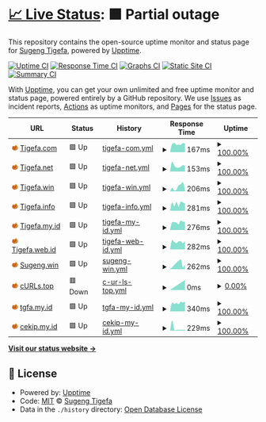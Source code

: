 # [📈 Live Status](https://status.tigefa.com): <!--live status--> **🟧 Partial outage**

This repository contains the open-source uptime monitor and status page for [Sugeng Tigefa](https://tigefa.my.id), powered by [Upptime](https://github.com/upptime/upptime).

[![Uptime CI](https://github.com/tigefa4u/status/workflows/Uptime%20CI/badge.svg)](https://github.com/tigefa4u/status/actions?query=workflow%3A%22Uptime+CI%22)
[![Response Time CI](https://github.com/tigefa4u/status/workflows/Response%20Time%20CI/badge.svg)](https://github.com/tigefa4u/status/actions?query=workflow%3A%22Response+Time+CI%22)
[![Graphs CI](https://github.com/tigefa4u/status/workflows/Graphs%20CI/badge.svg)](https://github.com/tigefa4u/status/actions?query=workflow%3A%22Graphs+CI%22)
[![Static Site CI](https://github.com/tigefa4u/status/workflows/Static%20Site%20CI/badge.svg)](https://github.com/tigefa4u/status/actions?query=workflow%3A%22Static+Site+CI%22)
[![Summary CI](https://github.com/tigefa4u/status/workflows/Summary%20CI/badge.svg)](https://github.com/tigefa4u/status/actions?query=workflow%3A%22Summary+CI%22)

With [Upptime](https://upptime.js.org), you can get your own unlimited and free uptime monitor and status page, powered entirely by a GitHub repository. We use [Issues](https://github.com/tigefa4u/status/issues) as incident reports, [Actions](https://github.com/tigefa4u/status/actions) as uptime monitors, and [Pages](https://status.tigefa.com) for the status page.

<!--start: status pages-->
<!-- This summary is generated by Upptime (https://github.com/upptime/upptime) -->
<!-- Do not edit this manually, your changes will be overwritten -->
<!-- prettier-ignore -->
| URL | Status | History | Response Time | Uptime |
| --- | ------ | ------- | ------------- | ------ |
| <img alt="" src="https://raw.githubusercontent.com/tigefa4u/status/master/assets/favicon-32x32.png" height="13"> [Tigefa.com](https://tigefa.com) | 🟩 Up | [tigefa-com.yml](https://github.com/tigefa4u/status/commits/HEAD/history/tigefa-com.yml) | <details><summary><img alt="Response time graph" src="./graphs/tigefa-com/response-time-week.png" height="20"> 167ms</summary><br><a href="https://status.tigefa.com/history/tigefa-com"><img alt="Response time 148" src="https://img.shields.io/endpoint?url=https%3A%2F%2Fraw.githubusercontent.com%2Ftigefa4u%2Fstatus%2FHEAD%2Fapi%2Ftigefa-com%2Fresponse-time.json"></a><br><a href="https://status.tigefa.com/history/tigefa-com"><img alt="24-hour response time 185" src="https://img.shields.io/endpoint?url=https%3A%2F%2Fraw.githubusercontent.com%2Ftigefa4u%2Fstatus%2FHEAD%2Fapi%2Ftigefa-com%2Fresponse-time-day.json"></a><br><a href="https://status.tigefa.com/history/tigefa-com"><img alt="7-day response time 167" src="https://img.shields.io/endpoint?url=https%3A%2F%2Fraw.githubusercontent.com%2Ftigefa4u%2Fstatus%2FHEAD%2Fapi%2Ftigefa-com%2Fresponse-time-week.json"></a><br><a href="https://status.tigefa.com/history/tigefa-com"><img alt="30-day response time 155" src="https://img.shields.io/endpoint?url=https%3A%2F%2Fraw.githubusercontent.com%2Ftigefa4u%2Fstatus%2FHEAD%2Fapi%2Ftigefa-com%2Fresponse-time-month.json"></a><br><a href="https://status.tigefa.com/history/tigefa-com"><img alt="1-year response time 139" src="https://img.shields.io/endpoint?url=https%3A%2F%2Fraw.githubusercontent.com%2Ftigefa4u%2Fstatus%2FHEAD%2Fapi%2Ftigefa-com%2Fresponse-time-year.json"></a></details> | <details><summary><a href="https://status.tigefa.com/history/tigefa-com">100.00%</a></summary><a href="https://status.tigefa.com/history/tigefa-com"><img alt="All-time uptime 99.99%" src="https://img.shields.io/endpoint?url=https%3A%2F%2Fraw.githubusercontent.com%2Ftigefa4u%2Fstatus%2FHEAD%2Fapi%2Ftigefa-com%2Fuptime.json"></a><br><a href="https://status.tigefa.com/history/tigefa-com"><img alt="24-hour uptime 100.00%" src="https://img.shields.io/endpoint?url=https%3A%2F%2Fraw.githubusercontent.com%2Ftigefa4u%2Fstatus%2FHEAD%2Fapi%2Ftigefa-com%2Fuptime-day.json"></a><br><a href="https://status.tigefa.com/history/tigefa-com"><img alt="7-day uptime 100.00%" src="https://img.shields.io/endpoint?url=https%3A%2F%2Fraw.githubusercontent.com%2Ftigefa4u%2Fstatus%2FHEAD%2Fapi%2Ftigefa-com%2Fuptime-week.json"></a><br><a href="https://status.tigefa.com/history/tigefa-com"><img alt="30-day uptime 100.00%" src="https://img.shields.io/endpoint?url=https%3A%2F%2Fraw.githubusercontent.com%2Ftigefa4u%2Fstatus%2FHEAD%2Fapi%2Ftigefa-com%2Fuptime-month.json"></a><br><a href="https://status.tigefa.com/history/tigefa-com"><img alt="1-year uptime 100.00%" src="https://img.shields.io/endpoint?url=https%3A%2F%2Fraw.githubusercontent.com%2Ftigefa4u%2Fstatus%2FHEAD%2Fapi%2Ftigefa-com%2Fuptime-year.json"></a></details>
| <img alt="" src="https://raw.githubusercontent.com/tigefa4u/status/master/assets/favicon-32x32.png" height="13"> [Tigefa.net](https://tigefa.net) | 🟩 Up | [tigefa-net.yml](https://github.com/tigefa4u/status/commits/HEAD/history/tigefa-net.yml) | <details><summary><img alt="Response time graph" src="./graphs/tigefa-net/response-time-week.png" height="20"> 153ms</summary><br><a href="https://status.tigefa.com/history/tigefa-net"><img alt="Response time 151" src="https://img.shields.io/endpoint?url=https%3A%2F%2Fraw.githubusercontent.com%2Ftigefa4u%2Fstatus%2FHEAD%2Fapi%2Ftigefa-net%2Fresponse-time.json"></a><br><a href="https://status.tigefa.com/history/tigefa-net"><img alt="24-hour response time 178" src="https://img.shields.io/endpoint?url=https%3A%2F%2Fraw.githubusercontent.com%2Ftigefa4u%2Fstatus%2FHEAD%2Fapi%2Ftigefa-net%2Fresponse-time-day.json"></a><br><a href="https://status.tigefa.com/history/tigefa-net"><img alt="7-day response time 153" src="https://img.shields.io/endpoint?url=https%3A%2F%2Fraw.githubusercontent.com%2Ftigefa4u%2Fstatus%2FHEAD%2Fapi%2Ftigefa-net%2Fresponse-time-week.json"></a><br><a href="https://status.tigefa.com/history/tigefa-net"><img alt="30-day response time 152" src="https://img.shields.io/endpoint?url=https%3A%2F%2Fraw.githubusercontent.com%2Ftigefa4u%2Fstatus%2FHEAD%2Fapi%2Ftigefa-net%2Fresponse-time-month.json"></a><br><a href="https://status.tigefa.com/history/tigefa-net"><img alt="1-year response time 142" src="https://img.shields.io/endpoint?url=https%3A%2F%2Fraw.githubusercontent.com%2Ftigefa4u%2Fstatus%2FHEAD%2Fapi%2Ftigefa-net%2Fresponse-time-year.json"></a></details> | <details><summary><a href="https://status.tigefa.com/history/tigefa-net">100.00%</a></summary><a href="https://status.tigefa.com/history/tigefa-net"><img alt="All-time uptime 99.99%" src="https://img.shields.io/endpoint?url=https%3A%2F%2Fraw.githubusercontent.com%2Ftigefa4u%2Fstatus%2FHEAD%2Fapi%2Ftigefa-net%2Fuptime.json"></a><br><a href="https://status.tigefa.com/history/tigefa-net"><img alt="24-hour uptime 100.00%" src="https://img.shields.io/endpoint?url=https%3A%2F%2Fraw.githubusercontent.com%2Ftigefa4u%2Fstatus%2FHEAD%2Fapi%2Ftigefa-net%2Fuptime-day.json"></a><br><a href="https://status.tigefa.com/history/tigefa-net"><img alt="7-day uptime 100.00%" src="https://img.shields.io/endpoint?url=https%3A%2F%2Fraw.githubusercontent.com%2Ftigefa4u%2Fstatus%2FHEAD%2Fapi%2Ftigefa-net%2Fuptime-week.json"></a><br><a href="https://status.tigefa.com/history/tigefa-net"><img alt="30-day uptime 100.00%" src="https://img.shields.io/endpoint?url=https%3A%2F%2Fraw.githubusercontent.com%2Ftigefa4u%2Fstatus%2FHEAD%2Fapi%2Ftigefa-net%2Fuptime-month.json"></a><br><a href="https://status.tigefa.com/history/tigefa-net"><img alt="1-year uptime 100.00%" src="https://img.shields.io/endpoint?url=https%3A%2F%2Fraw.githubusercontent.com%2Ftigefa4u%2Fstatus%2FHEAD%2Fapi%2Ftigefa-net%2Fuptime-year.json"></a></details>
| <img alt="" src="https://raw.githubusercontent.com/tigefa4u/status/master/assets/favicon-32x32.png" height="13"> [Tigefa.win](https://tigefa.win) | 🟩 Up | [tigefa-win.yml](https://github.com/tigefa4u/status/commits/HEAD/history/tigefa-win.yml) | <details><summary><img alt="Response time graph" src="./graphs/tigefa-win/response-time-week.png" height="20"> 206ms</summary><br><a href="https://status.tigefa.com/history/tigefa-win"><img alt="Response time 221" src="https://img.shields.io/endpoint?url=https%3A%2F%2Fraw.githubusercontent.com%2Ftigefa4u%2Fstatus%2FHEAD%2Fapi%2Ftigefa-win%2Fresponse-time.json"></a><br><a href="https://status.tigefa.com/history/tigefa-win"><img alt="24-hour response time 167" src="https://img.shields.io/endpoint?url=https%3A%2F%2Fraw.githubusercontent.com%2Ftigefa4u%2Fstatus%2FHEAD%2Fapi%2Ftigefa-win%2Fresponse-time-day.json"></a><br><a href="https://status.tigefa.com/history/tigefa-win"><img alt="7-day response time 206" src="https://img.shields.io/endpoint?url=https%3A%2F%2Fraw.githubusercontent.com%2Ftigefa4u%2Fstatus%2FHEAD%2Fapi%2Ftigefa-win%2Fresponse-time-week.json"></a><br><a href="https://status.tigefa.com/history/tigefa-win"><img alt="30-day response time 221" src="https://img.shields.io/endpoint?url=https%3A%2F%2Fraw.githubusercontent.com%2Ftigefa4u%2Fstatus%2FHEAD%2Fapi%2Ftigefa-win%2Fresponse-time-month.json"></a><br><a href="https://status.tigefa.com/history/tigefa-win"><img alt="1-year response time 220" src="https://img.shields.io/endpoint?url=https%3A%2F%2Fraw.githubusercontent.com%2Ftigefa4u%2Fstatus%2FHEAD%2Fapi%2Ftigefa-win%2Fresponse-time-year.json"></a></details> | <details><summary><a href="https://status.tigefa.com/history/tigefa-win">100.00%</a></summary><a href="https://status.tigefa.com/history/tigefa-win"><img alt="All-time uptime 99.99%" src="https://img.shields.io/endpoint?url=https%3A%2F%2Fraw.githubusercontent.com%2Ftigefa4u%2Fstatus%2FHEAD%2Fapi%2Ftigefa-win%2Fuptime.json"></a><br><a href="https://status.tigefa.com/history/tigefa-win"><img alt="24-hour uptime 100.00%" src="https://img.shields.io/endpoint?url=https%3A%2F%2Fraw.githubusercontent.com%2Ftigefa4u%2Fstatus%2FHEAD%2Fapi%2Ftigefa-win%2Fuptime-day.json"></a><br><a href="https://status.tigefa.com/history/tigefa-win"><img alt="7-day uptime 100.00%" src="https://img.shields.io/endpoint?url=https%3A%2F%2Fraw.githubusercontent.com%2Ftigefa4u%2Fstatus%2FHEAD%2Fapi%2Ftigefa-win%2Fuptime-week.json"></a><br><a href="https://status.tigefa.com/history/tigefa-win"><img alt="30-day uptime 100.00%" src="https://img.shields.io/endpoint?url=https%3A%2F%2Fraw.githubusercontent.com%2Ftigefa4u%2Fstatus%2FHEAD%2Fapi%2Ftigefa-win%2Fuptime-month.json"></a><br><a href="https://status.tigefa.com/history/tigefa-win"><img alt="1-year uptime 99.99%" src="https://img.shields.io/endpoint?url=https%3A%2F%2Fraw.githubusercontent.com%2Ftigefa4u%2Fstatus%2FHEAD%2Fapi%2Ftigefa-win%2Fuptime-year.json"></a></details>
| <img alt="" src="https://raw.githubusercontent.com/tigefa4u/status/master/assets/favicon-32x32.png" height="13"> [Tigefa.info](https://www.tigefa.info) | 🟩 Up | [tigefa-info.yml](https://github.com/tigefa4u/status/commits/HEAD/history/tigefa-info.yml) | <details><summary><img alt="Response time graph" src="./graphs/tigefa-info/response-time-week.png" height="20"> 281ms</summary><br><a href="https://status.tigefa.com/history/tigefa-info"><img alt="Response time 348" src="https://img.shields.io/endpoint?url=https%3A%2F%2Fraw.githubusercontent.com%2Ftigefa4u%2Fstatus%2FHEAD%2Fapi%2Ftigefa-info%2Fresponse-time.json"></a><br><a href="https://status.tigefa.com/history/tigefa-info"><img alt="24-hour response time 335" src="https://img.shields.io/endpoint?url=https%3A%2F%2Fraw.githubusercontent.com%2Ftigefa4u%2Fstatus%2FHEAD%2Fapi%2Ftigefa-info%2Fresponse-time-day.json"></a><br><a href="https://status.tigefa.com/history/tigefa-info"><img alt="7-day response time 281" src="https://img.shields.io/endpoint?url=https%3A%2F%2Fraw.githubusercontent.com%2Ftigefa4u%2Fstatus%2FHEAD%2Fapi%2Ftigefa-info%2Fresponse-time-week.json"></a><br><a href="https://status.tigefa.com/history/tigefa-info"><img alt="30-day response time 354" src="https://img.shields.io/endpoint?url=https%3A%2F%2Fraw.githubusercontent.com%2Ftigefa4u%2Fstatus%2FHEAD%2Fapi%2Ftigefa-info%2Fresponse-time-month.json"></a><br><a href="https://status.tigefa.com/history/tigefa-info"><img alt="1-year response time 368" src="https://img.shields.io/endpoint?url=https%3A%2F%2Fraw.githubusercontent.com%2Ftigefa4u%2Fstatus%2FHEAD%2Fapi%2Ftigefa-info%2Fresponse-time-year.json"></a></details> | <details><summary><a href="https://status.tigefa.com/history/tigefa-info">100.00%</a></summary><a href="https://status.tigefa.com/history/tigefa-info"><img alt="All-time uptime 100.00%" src="https://img.shields.io/endpoint?url=https%3A%2F%2Fraw.githubusercontent.com%2Ftigefa4u%2Fstatus%2FHEAD%2Fapi%2Ftigefa-info%2Fuptime.json"></a><br><a href="https://status.tigefa.com/history/tigefa-info"><img alt="24-hour uptime 100.00%" src="https://img.shields.io/endpoint?url=https%3A%2F%2Fraw.githubusercontent.com%2Ftigefa4u%2Fstatus%2FHEAD%2Fapi%2Ftigefa-info%2Fuptime-day.json"></a><br><a href="https://status.tigefa.com/history/tigefa-info"><img alt="7-day uptime 100.00%" src="https://img.shields.io/endpoint?url=https%3A%2F%2Fraw.githubusercontent.com%2Ftigefa4u%2Fstatus%2FHEAD%2Fapi%2Ftigefa-info%2Fuptime-week.json"></a><br><a href="https://status.tigefa.com/history/tigefa-info"><img alt="30-day uptime 100.00%" src="https://img.shields.io/endpoint?url=https%3A%2F%2Fraw.githubusercontent.com%2Ftigefa4u%2Fstatus%2FHEAD%2Fapi%2Ftigefa-info%2Fuptime-month.json"></a><br><a href="https://status.tigefa.com/history/tigefa-info"><img alt="1-year uptime 100.00%" src="https://img.shields.io/endpoint?url=https%3A%2F%2Fraw.githubusercontent.com%2Ftigefa4u%2Fstatus%2FHEAD%2Fapi%2Ftigefa-info%2Fuptime-year.json"></a></details>
| <img alt="" src="https://raw.githubusercontent.com/tigefa4u/status/master/assets/favicon-32x32.png" height="13"> [Tigefa.my.id](https://tigefa.my.id) | 🟩 Up | [tigefa-my-id.yml](https://github.com/tigefa4u/status/commits/HEAD/history/tigefa-my-id.yml) | <details><summary><img alt="Response time graph" src="./graphs/tigefa-my-id/response-time-week.png" height="20"> 276ms</summary><br><a href="https://status.tigefa.com/history/tigefa-my-id"><img alt="Response time 258" src="https://img.shields.io/endpoint?url=https%3A%2F%2Fraw.githubusercontent.com%2Ftigefa4u%2Fstatus%2FHEAD%2Fapi%2Ftigefa-my-id%2Fresponse-time.json"></a><br><a href="https://status.tigefa.com/history/tigefa-my-id"><img alt="24-hour response time 304" src="https://img.shields.io/endpoint?url=https%3A%2F%2Fraw.githubusercontent.com%2Ftigefa4u%2Fstatus%2FHEAD%2Fapi%2Ftigefa-my-id%2Fresponse-time-day.json"></a><br><a href="https://status.tigefa.com/history/tigefa-my-id"><img alt="7-day response time 276" src="https://img.shields.io/endpoint?url=https%3A%2F%2Fraw.githubusercontent.com%2Ftigefa4u%2Fstatus%2FHEAD%2Fapi%2Ftigefa-my-id%2Fresponse-time-week.json"></a><br><a href="https://status.tigefa.com/history/tigefa-my-id"><img alt="30-day response time 291" src="https://img.shields.io/endpoint?url=https%3A%2F%2Fraw.githubusercontent.com%2Ftigefa4u%2Fstatus%2FHEAD%2Fapi%2Ftigefa-my-id%2Fresponse-time-month.json"></a><br><a href="https://status.tigefa.com/history/tigefa-my-id"><img alt="1-year response time 271" src="https://img.shields.io/endpoint?url=https%3A%2F%2Fraw.githubusercontent.com%2Ftigefa4u%2Fstatus%2FHEAD%2Fapi%2Ftigefa-my-id%2Fresponse-time-year.json"></a></details> | <details><summary><a href="https://status.tigefa.com/history/tigefa-my-id">100.00%</a></summary><a href="https://status.tigefa.com/history/tigefa-my-id"><img alt="All-time uptime 100.00%" src="https://img.shields.io/endpoint?url=https%3A%2F%2Fraw.githubusercontent.com%2Ftigefa4u%2Fstatus%2FHEAD%2Fapi%2Ftigefa-my-id%2Fuptime.json"></a><br><a href="https://status.tigefa.com/history/tigefa-my-id"><img alt="24-hour uptime 100.00%" src="https://img.shields.io/endpoint?url=https%3A%2F%2Fraw.githubusercontent.com%2Ftigefa4u%2Fstatus%2FHEAD%2Fapi%2Ftigefa-my-id%2Fuptime-day.json"></a><br><a href="https://status.tigefa.com/history/tigefa-my-id"><img alt="7-day uptime 100.00%" src="https://img.shields.io/endpoint?url=https%3A%2F%2Fraw.githubusercontent.com%2Ftigefa4u%2Fstatus%2FHEAD%2Fapi%2Ftigefa-my-id%2Fuptime-week.json"></a><br><a href="https://status.tigefa.com/history/tigefa-my-id"><img alt="30-day uptime 100.00%" src="https://img.shields.io/endpoint?url=https%3A%2F%2Fraw.githubusercontent.com%2Ftigefa4u%2Fstatus%2FHEAD%2Fapi%2Ftigefa-my-id%2Fuptime-month.json"></a><br><a href="https://status.tigefa.com/history/tigefa-my-id"><img alt="1-year uptime 100.00%" src="https://img.shields.io/endpoint?url=https%3A%2F%2Fraw.githubusercontent.com%2Ftigefa4u%2Fstatus%2FHEAD%2Fapi%2Ftigefa-my-id%2Fuptime-year.json"></a></details>
| <img alt="" src="https://raw.githubusercontent.com/tigefa4u/status/master/assets/favicon-32x32.png" height="13"> [Tigefa.web.id](https://tigefa.web.id) | 🟩 Up | [tigefa-web-id.yml](https://github.com/tigefa4u/status/commits/HEAD/history/tigefa-web-id.yml) | <details><summary><img alt="Response time graph" src="./graphs/tigefa-web-id/response-time-week.png" height="20"> 282ms</summary><br><a href="https://status.tigefa.com/history/tigefa-web-id"><img alt="Response time 274" src="https://img.shields.io/endpoint?url=https%3A%2F%2Fraw.githubusercontent.com%2Ftigefa4u%2Fstatus%2FHEAD%2Fapi%2Ftigefa-web-id%2Fresponse-time.json"></a><br><a href="https://status.tigefa.com/history/tigefa-web-id"><img alt="24-hour response time 231" src="https://img.shields.io/endpoint?url=https%3A%2F%2Fraw.githubusercontent.com%2Ftigefa4u%2Fstatus%2FHEAD%2Fapi%2Ftigefa-web-id%2Fresponse-time-day.json"></a><br><a href="https://status.tigefa.com/history/tigefa-web-id"><img alt="7-day response time 282" src="https://img.shields.io/endpoint?url=https%3A%2F%2Fraw.githubusercontent.com%2Ftigefa4u%2Fstatus%2FHEAD%2Fapi%2Ftigefa-web-id%2Fresponse-time-week.json"></a><br><a href="https://status.tigefa.com/history/tigefa-web-id"><img alt="30-day response time 316" src="https://img.shields.io/endpoint?url=https%3A%2F%2Fraw.githubusercontent.com%2Ftigefa4u%2Fstatus%2FHEAD%2Fapi%2Ftigefa-web-id%2Fresponse-time-month.json"></a><br><a href="https://status.tigefa.com/history/tigefa-web-id"><img alt="1-year response time 297" src="https://img.shields.io/endpoint?url=https%3A%2F%2Fraw.githubusercontent.com%2Ftigefa4u%2Fstatus%2FHEAD%2Fapi%2Ftigefa-web-id%2Fresponse-time-year.json"></a></details> | <details><summary><a href="https://status.tigefa.com/history/tigefa-web-id">100.00%</a></summary><a href="https://status.tigefa.com/history/tigefa-web-id"><img alt="All-time uptime 100.00%" src="https://img.shields.io/endpoint?url=https%3A%2F%2Fraw.githubusercontent.com%2Ftigefa4u%2Fstatus%2FHEAD%2Fapi%2Ftigefa-web-id%2Fuptime.json"></a><br><a href="https://status.tigefa.com/history/tigefa-web-id"><img alt="24-hour uptime 100.00%" src="https://img.shields.io/endpoint?url=https%3A%2F%2Fraw.githubusercontent.com%2Ftigefa4u%2Fstatus%2FHEAD%2Fapi%2Ftigefa-web-id%2Fuptime-day.json"></a><br><a href="https://status.tigefa.com/history/tigefa-web-id"><img alt="7-day uptime 100.00%" src="https://img.shields.io/endpoint?url=https%3A%2F%2Fraw.githubusercontent.com%2Ftigefa4u%2Fstatus%2FHEAD%2Fapi%2Ftigefa-web-id%2Fuptime-week.json"></a><br><a href="https://status.tigefa.com/history/tigefa-web-id"><img alt="30-day uptime 100.00%" src="https://img.shields.io/endpoint?url=https%3A%2F%2Fraw.githubusercontent.com%2Ftigefa4u%2Fstatus%2FHEAD%2Fapi%2Ftigefa-web-id%2Fuptime-month.json"></a><br><a href="https://status.tigefa.com/history/tigefa-web-id"><img alt="1-year uptime 100.00%" src="https://img.shields.io/endpoint?url=https%3A%2F%2Fraw.githubusercontent.com%2Ftigefa4u%2Fstatus%2FHEAD%2Fapi%2Ftigefa-web-id%2Fuptime-year.json"></a></details>
| <img alt="" src="https://raw.githubusercontent.com/tigefa4u/status/master/assets/favicon-32x32.png" height="13"> [Sugeng.win](https://sugeng.win) | 🟩 Up | [sugeng-win.yml](https://github.com/tigefa4u/status/commits/HEAD/history/sugeng-win.yml) | <details><summary><img alt="Response time graph" src="./graphs/sugeng-win/response-time-week.png" height="20"> 262ms</summary><br><a href="https://status.tigefa.com/history/sugeng-win"><img alt="Response time 253" src="https://img.shields.io/endpoint?url=https%3A%2F%2Fraw.githubusercontent.com%2Ftigefa4u%2Fstatus%2FHEAD%2Fapi%2Fsugeng-win%2Fresponse-time.json"></a><br><a href="https://status.tigefa.com/history/sugeng-win"><img alt="24-hour response time 88" src="https://img.shields.io/endpoint?url=https%3A%2F%2Fraw.githubusercontent.com%2Ftigefa4u%2Fstatus%2FHEAD%2Fapi%2Fsugeng-win%2Fresponse-time-day.json"></a><br><a href="https://status.tigefa.com/history/sugeng-win"><img alt="7-day response time 262" src="https://img.shields.io/endpoint?url=https%3A%2F%2Fraw.githubusercontent.com%2Ftigefa4u%2Fstatus%2FHEAD%2Fapi%2Fsugeng-win%2Fresponse-time-week.json"></a><br><a href="https://status.tigefa.com/history/sugeng-win"><img alt="30-day response time 194" src="https://img.shields.io/endpoint?url=https%3A%2F%2Fraw.githubusercontent.com%2Ftigefa4u%2Fstatus%2FHEAD%2Fapi%2Fsugeng-win%2Fresponse-time-month.json"></a><br><a href="https://status.tigefa.com/history/sugeng-win"><img alt="1-year response time 247" src="https://img.shields.io/endpoint?url=https%3A%2F%2Fraw.githubusercontent.com%2Ftigefa4u%2Fstatus%2FHEAD%2Fapi%2Fsugeng-win%2Fresponse-time-year.json"></a></details> | <details><summary><a href="https://status.tigefa.com/history/sugeng-win">100.00%</a></summary><a href="https://status.tigefa.com/history/sugeng-win"><img alt="All-time uptime 99.96%" src="https://img.shields.io/endpoint?url=https%3A%2F%2Fraw.githubusercontent.com%2Ftigefa4u%2Fstatus%2FHEAD%2Fapi%2Fsugeng-win%2Fuptime.json"></a><br><a href="https://status.tigefa.com/history/sugeng-win"><img alt="24-hour uptime 100.00%" src="https://img.shields.io/endpoint?url=https%3A%2F%2Fraw.githubusercontent.com%2Ftigefa4u%2Fstatus%2FHEAD%2Fapi%2Fsugeng-win%2Fuptime-day.json"></a><br><a href="https://status.tigefa.com/history/sugeng-win"><img alt="7-day uptime 100.00%" src="https://img.shields.io/endpoint?url=https%3A%2F%2Fraw.githubusercontent.com%2Ftigefa4u%2Fstatus%2FHEAD%2Fapi%2Fsugeng-win%2Fuptime-week.json"></a><br><a href="https://status.tigefa.com/history/sugeng-win"><img alt="30-day uptime 100.00%" src="https://img.shields.io/endpoint?url=https%3A%2F%2Fraw.githubusercontent.com%2Ftigefa4u%2Fstatus%2FHEAD%2Fapi%2Fsugeng-win%2Fuptime-month.json"></a><br><a href="https://status.tigefa.com/history/sugeng-win"><img alt="1-year uptime 99.94%" src="https://img.shields.io/endpoint?url=https%3A%2F%2Fraw.githubusercontent.com%2Ftigefa4u%2Fstatus%2FHEAD%2Fapi%2Fsugeng-win%2Fuptime-year.json"></a></details>
| <img alt="" src="https://raw.githubusercontent.com/tigefa4u/status/master/assets/favicon-32x32.png" height="13"> [cURLs.top](https://curls.top) | 🟥 Down | [c-ur-ls-top.yml](https://github.com/tigefa4u/status/commits/HEAD/history/c-ur-ls-top.yml) | <details><summary><img alt="Response time graph" src="./graphs/c-ur-ls-top/response-time-week.png" height="20"> 0ms</summary><br><a href="https://status.tigefa.com/history/c-ur-ls-top"><img alt="Response time 347" src="https://img.shields.io/endpoint?url=https%3A%2F%2Fraw.githubusercontent.com%2Ftigefa4u%2Fstatus%2FHEAD%2Fapi%2Fc-ur-ls-top%2Fresponse-time.json"></a><br><a href="https://status.tigefa.com/history/c-ur-ls-top"><img alt="24-hour response time 0" src="https://img.shields.io/endpoint?url=https%3A%2F%2Fraw.githubusercontent.com%2Ftigefa4u%2Fstatus%2FHEAD%2Fapi%2Fc-ur-ls-top%2Fresponse-time-day.json"></a><br><a href="https://status.tigefa.com/history/c-ur-ls-top"><img alt="7-day response time 0" src="https://img.shields.io/endpoint?url=https%3A%2F%2Fraw.githubusercontent.com%2Ftigefa4u%2Fstatus%2FHEAD%2Fapi%2Fc-ur-ls-top%2Fresponse-time-week.json"></a><br><a href="https://status.tigefa.com/history/c-ur-ls-top"><img alt="30-day response time 321" src="https://img.shields.io/endpoint?url=https%3A%2F%2Fraw.githubusercontent.com%2Ftigefa4u%2Fstatus%2FHEAD%2Fapi%2Fc-ur-ls-top%2Fresponse-time-month.json"></a><br><a href="https://status.tigefa.com/history/c-ur-ls-top"><img alt="1-year response time 342" src="https://img.shields.io/endpoint?url=https%3A%2F%2Fraw.githubusercontent.com%2Ftigefa4u%2Fstatus%2FHEAD%2Fapi%2Fc-ur-ls-top%2Fresponse-time-year.json"></a></details> | <details><summary><a href="https://status.tigefa.com/history/c-ur-ls-top">0.00%</a></summary><a href="https://status.tigefa.com/history/c-ur-ls-top"><img alt="All-time uptime 99.03%" src="https://img.shields.io/endpoint?url=https%3A%2F%2Fraw.githubusercontent.com%2Ftigefa4u%2Fstatus%2FHEAD%2Fapi%2Fc-ur-ls-top%2Fuptime.json"></a><br><a href="https://status.tigefa.com/history/c-ur-ls-top"><img alt="24-hour uptime 0.00%" src="https://img.shields.io/endpoint?url=https%3A%2F%2Fraw.githubusercontent.com%2Ftigefa4u%2Fstatus%2FHEAD%2Fapi%2Fc-ur-ls-top%2Fuptime-day.json"></a><br><a href="https://status.tigefa.com/history/c-ur-ls-top"><img alt="7-day uptime 0.00%" src="https://img.shields.io/endpoint?url=https%3A%2F%2Fraw.githubusercontent.com%2Ftigefa4u%2Fstatus%2FHEAD%2Fapi%2Fc-ur-ls-top%2Fuptime-week.json"></a><br><a href="https://status.tigefa.com/history/c-ur-ls-top"><img alt="30-day uptime 76.92%" src="https://img.shields.io/endpoint?url=https%3A%2F%2Fraw.githubusercontent.com%2Ftigefa4u%2Fstatus%2FHEAD%2Fapi%2Fc-ur-ls-top%2Fuptime-month.json"></a><br><a href="https://status.tigefa.com/history/c-ur-ls-top"><img alt="1-year uptime 98.02%" src="https://img.shields.io/endpoint?url=https%3A%2F%2Fraw.githubusercontent.com%2Ftigefa4u%2Fstatus%2FHEAD%2Fapi%2Fc-ur-ls-top%2Fuptime-year.json"></a></details>
| <img alt="" src="https://raw.githubusercontent.com/tigefa4u/status/master/assets/favicon-32x32.png" height="13"> [tgfa.my.id](https://tgfa.my.id) | 🟩 Up | [tgfa-my-id.yml](https://github.com/tigefa4u/status/commits/HEAD/history/tgfa-my-id.yml) | <details><summary><img alt="Response time graph" src="./graphs/tgfa-my-id/response-time-week.png" height="20"> 340ms</summary><br><a href="https://status.tigefa.com/history/tgfa-my-id"><img alt="Response time 266" src="https://img.shields.io/endpoint?url=https%3A%2F%2Fraw.githubusercontent.com%2Ftigefa4u%2Fstatus%2FHEAD%2Fapi%2Ftgfa-my-id%2Fresponse-time.json"></a><br><a href="https://status.tigefa.com/history/tgfa-my-id"><img alt="24-hour response time 354" src="https://img.shields.io/endpoint?url=https%3A%2F%2Fraw.githubusercontent.com%2Ftigefa4u%2Fstatus%2FHEAD%2Fapi%2Ftgfa-my-id%2Fresponse-time-day.json"></a><br><a href="https://status.tigefa.com/history/tgfa-my-id"><img alt="7-day response time 340" src="https://img.shields.io/endpoint?url=https%3A%2F%2Fraw.githubusercontent.com%2Ftigefa4u%2Fstatus%2FHEAD%2Fapi%2Ftgfa-my-id%2Fresponse-time-week.json"></a><br><a href="https://status.tigefa.com/history/tgfa-my-id"><img alt="30-day response time 280" src="https://img.shields.io/endpoint?url=https%3A%2F%2Fraw.githubusercontent.com%2Ftigefa4u%2Fstatus%2FHEAD%2Fapi%2Ftgfa-my-id%2Fresponse-time-month.json"></a><br><a href="https://status.tigefa.com/history/tgfa-my-id"><img alt="1-year response time 297" src="https://img.shields.io/endpoint?url=https%3A%2F%2Fraw.githubusercontent.com%2Ftigefa4u%2Fstatus%2FHEAD%2Fapi%2Ftgfa-my-id%2Fresponse-time-year.json"></a></details> | <details><summary><a href="https://status.tigefa.com/history/tgfa-my-id">100.00%</a></summary><a href="https://status.tigefa.com/history/tgfa-my-id"><img alt="All-time uptime 99.97%" src="https://img.shields.io/endpoint?url=https%3A%2F%2Fraw.githubusercontent.com%2Ftigefa4u%2Fstatus%2FHEAD%2Fapi%2Ftgfa-my-id%2Fuptime.json"></a><br><a href="https://status.tigefa.com/history/tgfa-my-id"><img alt="24-hour uptime 100.00%" src="https://img.shields.io/endpoint?url=https%3A%2F%2Fraw.githubusercontent.com%2Ftigefa4u%2Fstatus%2FHEAD%2Fapi%2Ftgfa-my-id%2Fuptime-day.json"></a><br><a href="https://status.tigefa.com/history/tgfa-my-id"><img alt="7-day uptime 100.00%" src="https://img.shields.io/endpoint?url=https%3A%2F%2Fraw.githubusercontent.com%2Ftigefa4u%2Fstatus%2FHEAD%2Fapi%2Ftgfa-my-id%2Fuptime-week.json"></a><br><a href="https://status.tigefa.com/history/tgfa-my-id"><img alt="30-day uptime 100.00%" src="https://img.shields.io/endpoint?url=https%3A%2F%2Fraw.githubusercontent.com%2Ftigefa4u%2Fstatus%2FHEAD%2Fapi%2Ftgfa-my-id%2Fuptime-month.json"></a><br><a href="https://status.tigefa.com/history/tgfa-my-id"><img alt="1-year uptime 99.95%" src="https://img.shields.io/endpoint?url=https%3A%2F%2Fraw.githubusercontent.com%2Ftigefa4u%2Fstatus%2FHEAD%2Fapi%2Ftgfa-my-id%2Fuptime-year.json"></a></details>
| <img alt="" src="https://raw.githubusercontent.com/tigefa4u/status/master/assets/favicon-32x32.png" height="13"> [cekip.my.id](https://cekip.my.id) | 🟩 Up | [cekip-my-id.yml](https://github.com/tigefa4u/status/commits/HEAD/history/cekip-my-id.yml) | <details><summary><img alt="Response time graph" src="./graphs/cekip-my-id/response-time-week.png" height="20"> 229ms</summary><br><a href="https://status.tigefa.com/history/cekip-my-id"><img alt="Response time 291" src="https://img.shields.io/endpoint?url=https%3A%2F%2Fraw.githubusercontent.com%2Ftigefa4u%2Fstatus%2FHEAD%2Fapi%2Fcekip-my-id%2Fresponse-time.json"></a><br><a href="https://status.tigefa.com/history/cekip-my-id"><img alt="24-hour response time 197" src="https://img.shields.io/endpoint?url=https%3A%2F%2Fraw.githubusercontent.com%2Ftigefa4u%2Fstatus%2FHEAD%2Fapi%2Fcekip-my-id%2Fresponse-time-day.json"></a><br><a href="https://status.tigefa.com/history/cekip-my-id"><img alt="7-day response time 229" src="https://img.shields.io/endpoint?url=https%3A%2F%2Fraw.githubusercontent.com%2Ftigefa4u%2Fstatus%2FHEAD%2Fapi%2Fcekip-my-id%2Fresponse-time-week.json"></a><br><a href="https://status.tigefa.com/history/cekip-my-id"><img alt="30-day response time 403" src="https://img.shields.io/endpoint?url=https%3A%2F%2Fraw.githubusercontent.com%2Ftigefa4u%2Fstatus%2FHEAD%2Fapi%2Fcekip-my-id%2Fresponse-time-month.json"></a><br><a href="https://status.tigefa.com/history/cekip-my-id"><img alt="1-year response time 309" src="https://img.shields.io/endpoint?url=https%3A%2F%2Fraw.githubusercontent.com%2Ftigefa4u%2Fstatus%2FHEAD%2Fapi%2Fcekip-my-id%2Fresponse-time-year.json"></a></details> | <details><summary><a href="https://status.tigefa.com/history/cekip-my-id">100.00%</a></summary><a href="https://status.tigefa.com/history/cekip-my-id"><img alt="All-time uptime 99.99%" src="https://img.shields.io/endpoint?url=https%3A%2F%2Fraw.githubusercontent.com%2Ftigefa4u%2Fstatus%2FHEAD%2Fapi%2Fcekip-my-id%2Fuptime.json"></a><br><a href="https://status.tigefa.com/history/cekip-my-id"><img alt="24-hour uptime 100.00%" src="https://img.shields.io/endpoint?url=https%3A%2F%2Fraw.githubusercontent.com%2Ftigefa4u%2Fstatus%2FHEAD%2Fapi%2Fcekip-my-id%2Fuptime-day.json"></a><br><a href="https://status.tigefa.com/history/cekip-my-id"><img alt="7-day uptime 100.00%" src="https://img.shields.io/endpoint?url=https%3A%2F%2Fraw.githubusercontent.com%2Ftigefa4u%2Fstatus%2FHEAD%2Fapi%2Fcekip-my-id%2Fuptime-week.json"></a><br><a href="https://status.tigefa.com/history/cekip-my-id"><img alt="30-day uptime 99.92%" src="https://img.shields.io/endpoint?url=https%3A%2F%2Fraw.githubusercontent.com%2Ftigefa4u%2Fstatus%2FHEAD%2Fapi%2Fcekip-my-id%2Fuptime-month.json"></a><br><a href="https://status.tigefa.com/history/cekip-my-id"><img alt="1-year uptime 99.98%" src="https://img.shields.io/endpoint?url=https%3A%2F%2Fraw.githubusercontent.com%2Ftigefa4u%2Fstatus%2FHEAD%2Fapi%2Fcekip-my-id%2Fuptime-year.json"></a></details>

<!--end: status pages-->

[**Visit our status website →**](https://status.tigefa.com)

## 📄 License

- Powered by: [Upptime](https://github.com/upptime/upptime)
- Code: [MIT](./LICENSE) © [Sugeng Tigefa](https://tigefa.my.id)
- Data in the `./history` directory: [Open Database License](https://opendatacommons.org/licenses/odbl/1-0/)
